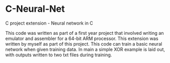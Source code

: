 # C-Neural-Net
C project extension - Neural network in C

This code was written as part of a first year project that involved writing an emulator and assembler for a 64-bit ARM processor. This extension was written by myself as part of this project.
This code can train a basic neural network when given training data. In main a simple XOR example is laid out, with outputs written to two txt files during training.
